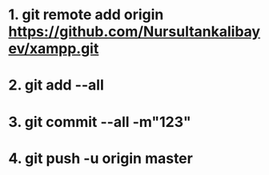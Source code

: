# 1. git remote add origin https://github.com/Nursultankalibayev/xampp.git
# 2. git add --all
# 3. git commit --all -m"123"
# 4. git push -u origin master
